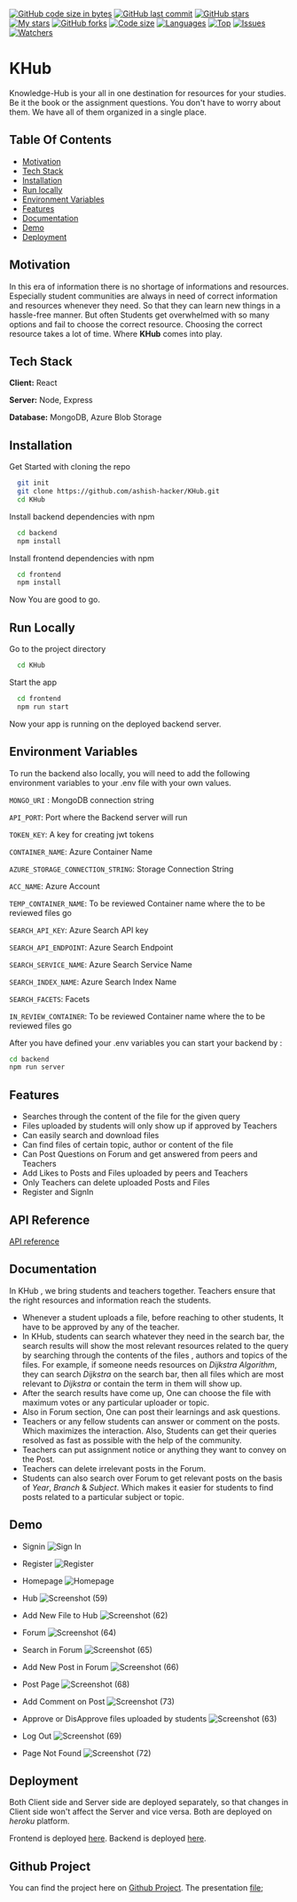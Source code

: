 [![GitHub code size in bytes](https://img.shields.io/github/languages/code-size/ashish-hacker/KHub?logo=github&style=for-the-badge)](https://github.com/ashish-hacker/KHub) 
[![GitHub last commit](https://img.shields.io/github/last-commit/ashish-hacker/KHub?style=for-the-badge&logo=git)](https://github.com/ashish-hacker/) 
[![GitHub stars](https://img.shields.io/github/stars/ashish-hacker/KHub?style=for-the-badge)](https://github.com/ashish-hacker/KHub/stargazers) 
[![My stars](https://img.shields.io/github/stars/ashish-hacker?affiliations=OWNER%2CCOLLABORATOR&style=for-the-badge&label=My%20stars)](https://github.com/Apurva-tech/unite/stargazers) 
[![GitHub forks](https://img.shields.io/github/forks/ashish-hacker/KHub?style=for-the-badge&logo=git)](https://github.com/ashish-hacker/KHub/network)
[![Code size](https://img.shields.io/github/languages/code-size/ashish-hacker/KHub?style=for-the-badge)](https://github.com/ashish-hacker/KHub)
[![Languages](https://img.shields.io/github/languages/count/ashish-hacker/KHub?style=for-the-badge)](https://github.com/ashish-hacker/KHub)
[![Top](https://img.shields.io/github/languages/top/ashish-hacker/KHub?style=for-the-badge&label=Top%20Languages)](https://github.com/ashish-hacker/KHub)
[![Issues](https://img.shields.io/github/issues/ashish-hacker/KHub?style=for-the-badge&label=Issues)](https://github.com/ashish-hacker/KHub/issues)
[![Watchers](https://img.shields.io/github/watchers/ashish-hacker/KHub?label=Watch&style=for-the-badge)](https://github.com/ashish-hacker/KHub/) 

# KHub

Knowledge-Hub is your all in one destination for resources for your studies. Be it the book or the assignment questions. You don't have to worry about them. We have all of them organized in a single place.

## Table Of Contents

- [Motivation](https://github.com/ashish-hacker/KHub#motivation)
- [Tech Stack](https://github.com/ashish-hacker/KHub#tech-stack)
- [Installation](https://github.com/ashish-hacker/KHub#installation)
- [Run locally](https://github.com/ashish-hacker/KHub#run-locally)
- [Environment Variables](https://github.com/ashish-hacker/KHub#environment-variables)
- [Features](https://github.com/ashish-hacker/KHub#features)
- [Documentation](https://github.com/ashish-hacker/KHub#documentation)
- [Demo](https://github.com/ashish-hacker/KHub#demo)
- [Deployment](https://github.com/ashish-hacker/KHub#deployment)


## Motivation
In this era of information there is no shortage of informations and resources. Especially student communities are always in need of correct information and resources whenever they need. So that they can learn new things in a hassle-free manner. 
But often Students get overwhelmed with so
many options and fail to choose the correct resource. Choosing the correct resource takes a lot of time. Where **KHub** comes into play. 

## Tech Stack

**Client:** React

**Server:** Node, Express

**Database:** MongoDB, Azure Blob Storage

## Installation

Get Started with cloning the repo

```bash
  git init
  git clone https://github.com/ashish-hacker/KHub.git
  cd KHub
```

Install backend dependencies with npm

```bash
  cd backend
  npm install
```
Install frontend dependencies with npm

```bash
  cd frontend
  npm install
```

Now You are good to go.
## Run Locally

Go to the project directory

```bash
  cd KHub
```

Start the app

```bash
  cd frontend
  npm run start
```

Now your app is running on the deployed backend server.

## Environment Variables

To run the backend also locally, you will need to add the following environment variables to your .env file with your own values.

`MONGO_URI` : MongoDB connection string

`API_PORT`: Port where the Backend server will run

`TOKEN_KEY`: A key for creating jwt tokens

`CONTAINER_NAME`: Azure Container Name

`AZURE_STORAGE_CONNECTION_STRING`: Storage Connection String

`ACC_NAME`: Azure Account 

`TEMP_CONTAINER_NAME`: To be reviewed Container name where the to be reviewed files go

`SEARCH_API_KEY`: Azure Search API key

`SEARCH_API_ENDPOINT`: Azure Search Endpoint

`SEARCH_SERVICE_NAME`: Azure Search Service Name

`SEARCH_INDEX_NAME`: Azure Search Index Name

`SEARCH_FACETS`: Facets

`IN_REVIEW_CONTAINER`: To be reviewed Container name where the to be reviewed files go

After you have defined your .env variables you can start your backend by :
```bash
cd backend
npm run server
```
    
## Features

- Searches through the content of the file for the given query
- Files uploaded by students will only show up if approved by Teachers
- Can easily search and download files
- Can find files of certain topic, author or content of the file
- Can Post Questions on Forum and get answered from peers and Teachers
- Add Likes to Posts and Files uploaded by peers and Teachers
- Only Teachers can delete uploaded Posts and Files
- Register and SignIn

## API Reference
[API reference](https://github.com/ashish-hacker/KHub/blob/main/backend/README.md)


## Documentation

In KHub , we bring students and teachers together. Teachers ensure that the right resources and information reach the students.
- Whenever a student uploads a file, before reaching to other students, It have to be approved by any of the teacher. 
- In KHub, students can search whatever they need in the search bar, the search results will show the most relevant resources related to the query by searching through the contents of the files , authors and topics of the files. For example, if someone needs resources on *Dijkstra Algorithm*, they can search *Dijkstra* on the search bar, then all files which are most relevant to *Dijkstra* or contain the term in them will show up.
- After the search results have come up, One can choose the file with maximum votes or any particular uploader or topic.
- Also in Forum section, One can post their learnings and ask questions.
- Teachers or any fellow students can answer or comment on the posts. Which maximizes the interaction. Also, Students can get their queries resolved as fast as possible with the help of the community.
- Teachers can put assignment notice or anything they want to convey on the Post.
- Teachers can delete irrelevant posts in the Forum.
- Students can also search over Forum to get relevant posts on the basis of *Year*, *Branch* & *Subject*. Which makes it easier for students to find posts related to a particular subject or topic.

## Demo

- Signin
![Sign In](https://user-images.githubusercontent.com/54330052/143690123-95d180aa-68da-4475-8392-68f4f99ff1a6.png)

- Register
![Register](https://user-images.githubusercontent.com/54330052/143690398-5b07dda8-4c52-49e6-b47d-f1275dc4a9c0.png)

- Homepage
![Homepage](https://user-images.githubusercontent.com/54330052/143690153-7d66f138-fbe9-49c5-b581-ca0001829817.png)

- Hub
![Screenshot (59)](https://user-images.githubusercontent.com/54330052/143690175-08bf992e-92fc-4a59-aa9f-d75600945487.png)

- Add New File to Hub
![Screenshot (62)](https://user-images.githubusercontent.com/54330052/143690183-11e5cfb3-8c3d-46b9-9d72-db75a57bef98.png)

- Forum 
![Screenshot (64)](https://user-images.githubusercontent.com/54330052/143690201-5bdd633f-f19b-44d2-90d2-99b8670f470f.png)

- Search in Forum
![Screenshot (65)](https://user-images.githubusercontent.com/54330052/143690227-07fb6820-abe5-4824-b717-0c3930137465.png)

- Add New Post in Forum
![Screenshot (66)](https://user-images.githubusercontent.com/54330052/143690253-dda4498e-21bc-4968-8d1e-4aeb32a3b75b.png)

- Post Page
![Screenshot (68)](https://user-images.githubusercontent.com/54330052/143690712-a1e9bb3c-899c-44b6-bff1-cf3004e13fdb.png)

- Add Comment on Post
![Screenshot (73)](https://user-images.githubusercontent.com/54330052/143690511-cb3de9ab-f8df-4dfd-a242-3ebf7c5be075.png)

- Approve or DisApprove files uploaded by students
![Screenshot (63)](https://user-images.githubusercontent.com/54330052/143690410-54f9827b-c666-4066-b64f-40b67de46786.png)

- Log Out
![Screenshot (69)](https://user-images.githubusercontent.com/54330052/143690273-ed375a46-7a75-4eea-b9c5-8161a57e8628.png)

- Page Not Found
![Screenshot (72)](https://user-images.githubusercontent.com/54330052/143690292-28f02830-72db-4351-8388-b61b2d6b5ccd.png)



## Deployment

Both Client side and Server side are deployed separately, so that changes in Client side won't affect the Server and vice versa.
Both are deployed on *heroku* platform.

Frontend is deployed [here](https://k-hub.herokuapp.com/). Backend is deployed [here](https://khub-service.herokuapp.com/).

## Github Project

You can find the project here on [Github Project](https://github.com/users/ashish-hacker/projects/3).
The presentation [file](https://docs.google.com/presentation/d/1gSX1lgPA0r9IcwMo59rx9_heAZlz8l904aXOr7_-Pjk/edit?usp=sharing);
